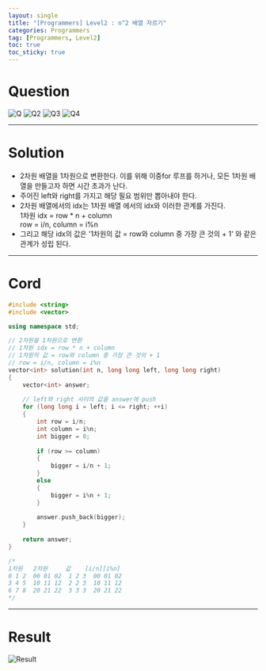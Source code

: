 ```yaml
---
layout: single
title: "[Programmers] Level2 : n^2 배열 자르기"
categories: Programmers
tag: [Programmers, Level2]
toc: true
toc_sticky: true
---
```


# Question
![Q](https://user-images.githubusercontent.com/97664446/198874655-3c6870f5-9145-42c5-b35f-b124609a0e7d.PNG)
![Q2](https://user-images.githubusercontent.com/97664446/198874656-de85a166-c633-46e9-954b-2cad9208da2a.PNG)
![Q3](https://user-images.githubusercontent.com/97664446/198874658-cc64b481-74ab-45ba-9fe5-7a542460b9ed.PNG)
![Q4](https://user-images.githubusercontent.com/97664446/198874659-f8963d6d-af9e-46df-b567-683051ba0414.PNG)

***

# Solution
- 2차원 배열을 1차원으로 변환한다. 이를 위해 이중for 루프를 하거나, 모든 1차원 배열을 만들고자 하면 시간 초과가 난다.
- 주어진 left와 right를 가지고 해당 필요 범위만 뽑아내야 한다.
- 2차원 배열에서의 idx는 1차원 배열 에서의 idx와 이러한 관계를 가진다.  
1차원 idx = row * n + column  
row = i/n, column = i%n
- 그리고 해당 idx의 값은 '1차원의 값 = row와 column 중 가장 큰 것의 + 1' 와 같은 관계가 성립 된다.

***

# Cord
```c++
#include <string>
#include <vector>

using namespace std;

// 2차원을 1차원으로 변환
// 1차원 idx = row * n + column
// 1차원의 값 = row와 column 중 가장 큰 것의 + 1
// row = i/n, column = i%n
vector<int> solution(int n, long long left, long long right) 
{
    vector<int> answer;
    
    // left와 right 사이의 값을 answer에 push
    for (long long i = left; i <= right; ++i)
    {
        int row = i/n;
        int column = i%n;
        int bigger = 0;
        
        if (row >= column)
        {
            bigger = i/n + 1;
        }
        else
        {
            bigger = i%n + 1;
        }
        
        answer.push_back(bigger);
    }
    
    return answer;
}

/*
1차원   2차원     값    [i/n][i%n]
0 1 2  00 01 02  1 2 3  00 01 02
3 4 5  10 11 12  2 2 3  10 11 12
6 7 8  20 21 22  3 3 3  20 21 22
*/
```

***

# Result
![Result](https://user-images.githubusercontent.com/97664446/198874660-f551446e-740c-4451-9222-a08a45f1048c.PNG)